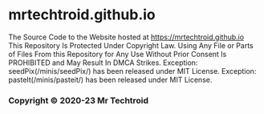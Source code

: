# mrtechtroid.github.io
The Source Code to the Website hosted at https://mrtechtroid.github.io   
This Repository Is Protected Under Copyright Law. Using Any File or Parts of Files From this Repository for Any Use Without Prior Consent Is PROHIBITED and May Result In DMCA Strikes. 
Exception: seedPix(/minis/seedPix/) has been released under MIT License.
Exception: pasteIt(/minis/pasteit/) has been released under MIT License.
### Copyright © 2020-23 Mr Techtroid
